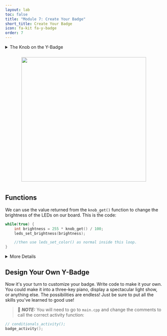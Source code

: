 ```yaml
---
layout: lab
toc: false
title: "Module 7: Create Your Badge"
short_title: Create Your Badge
icon: fa-kit fa-y-badge
order: 7
---
```


<details markdown-="block">
<summary markdown="span">The Knob on the Y-Badge
</summary>

The knob is a device known as a **potentiometer**. We send a _voltage_ through it and measure how much of that voltage is allowed to pass through, based on the position of the knob. This allows us to return a value based on the current position of the knob using the `knob_get()` function.

</details>

<p align="center"><img src="{% link media/knob.png %}" width="400" hspace="5%" vspace="10px"></p>

## Functions

We can use the value returned from the `knob_get()` function to change the brightness of the LEDs on our board. This is the code:

```c
while(true) {
    int brightness = 255 * knob_get() / 100;
    leds_set_brightness(brightness);

    //then use leds_set_color() as normal inside this loop.
}
```

<details markdown="block">
<summary markdown="span">More Details
</summary>
You'll notice that we've multiplied the value of `knob_get()` by 255 and divided it by 100. The reason is because `leds_set_brightness()` needs a brightness between 0 and 255, but `knob_get()` gives us a value between 0 and 100. We can _scale_ our value from `knob_get()` to a value that `leds_set_brightness()` will understand by _multiplying_ it by the maximum value of our _brightness function_ and _dividing_ by the maximum value of our _knob function_.

Notice also that we are monitoring the value of `knob_get()` continuously by placing it inside an infinite `while` loop.

There are other things you can try to control with `knob_get()` (for example, you could use it to change the _color_ of LEDs rather than brightness) but brightness is the easiest. Feel free to experiment with it!
</details>

## Design Your Own Y-Badge

Now it's your turn to customize your badge. Write code to make it your own. You could make it into a three-key piano, display a spectacular light show, or anything else. The possibilities are endless! Just be sure to put all the skills you've learned to good use!

> 📝 **_NOTE:_** You will need to go to `main.cpp` and change the comments to call the correct activity function:
```c
// conditionals_activity();
badge_activity();
```